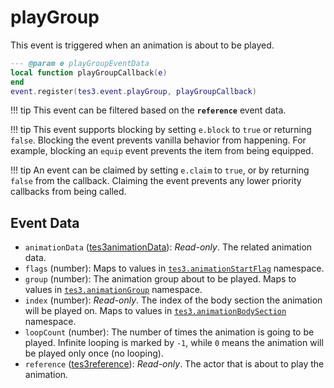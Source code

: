 <!---
	This file is autogenerated. Do not edit this file manually. Your changes will be ignored.
	More information: https://github.com/MWSE/MWSE/tree/master/docs
-->

# playGroup

This event is triggered when an animation is about to be played.

```lua
--- @param e playGroupEventData
local function playGroupCallback(e)
end
event.register(tes3.event.playGroup, playGroupCallback)
```

!!! tip
	This event can be filtered based on the **`reference`** event data.

!!! tip
	This event supports blocking by setting `e.block` to `true` or returning `false`. Blocking the event prevents vanilla behavior from happening. For example, blocking an `equip` event prevents the item from being equipped.

!!! tip
	An event can be claimed by setting `e.claim` to `true`, or by returning `false` from the callback. Claiming the event prevents any lower priority callbacks from being called.

## Event Data

* `animationData` ([tes3animationData](../../types/tes3animationData)): *Read-only*. The related animation data.
* `flags` (number): Maps to values in [`tes3.animationStartFlag`](https://mwse.github.io/MWSE/references/animation-start-flags/) namespace.
* `group` (number): The animation group about to be played. Maps to values in [`tes3.animationGroup`](https://mwse.github.io/MWSE/references/animation-groups/) namespace.
* `index` (number): *Read-only*. The index of the body section the animation will be played on. Maps to values in [`tes3.animationBodySection`](https://mwse.github.io/MWSE/references/animation-body-sections/) namespace.
* `loopCount` (number): The number of times the animation is going to be played. Infinite looping is marked by `-1`, while `0` means the animation will be played only once (no looping).
* `reference` ([tes3reference](../../types/tes3reference)): *Read-only*. The actor that is about to play the animation.

